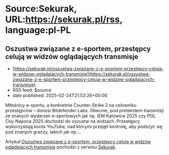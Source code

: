 # Source:Sekurak, URL:https://sekurak.pl/rss, language:pl-PL

## Oszustwa związane z e-sportem, przestępcy celują w widzów oglądających transmisje
 - [https://sekurak.pl/oszustwa-zwiazane-z-e-sportem-przestepcy-celuja-w-widzow-ogladajacych-transmisje](https://sekurak.pl/oszustwa-zwiazane-z-e-sportem-przestepcy-celuja-w-widzow-ogladajacych-transmisje)
 - RSS feed: $source
 - date published: 2025-02-24T21:53:26+00:00

<p>Miłośnicy e-sportu, a konkretnie Counter-Strike 2 na celowniku przestępców – donosi Bitdefender Labs. Obecnie, pod pretekstem transmisji ze znanych wydarzeń e-sportowych jak np. IEM Katowice 2025 czy PGL Cluj-Napoca 2025 dochodzi do oszustw na widzach. Przestępcy wykorzystują&#160;konta YouTube, nad którymi przejęli kontrolę, aby podszyć&#160;się pod znanych graczy, takich jak np....</p>
<p>Artykuł <a rel="nofollow" href="https://sekurak.pl/oszustwa-zwiazane-z-e-sportem-przestepcy-celuja-w-widzow-ogladajacych-transmisje/">Oszustwa związane z e-sportem, przestępcy celują w widzów oglądających transmisje</a> pochodzi z serwisu <a rel="nofollow" href="https://sekurak.pl">Sekurak</a>.</p>

